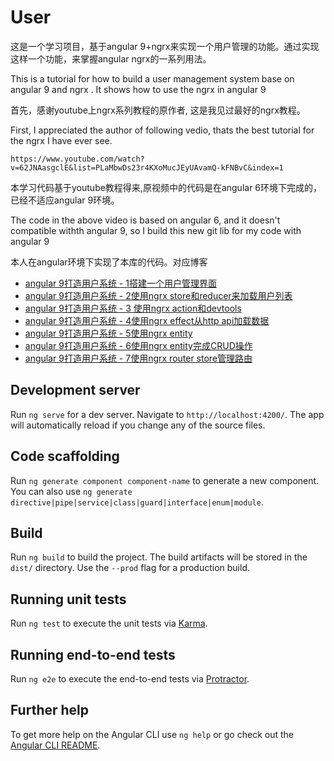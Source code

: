 # User

这是一个学习项目，基于angular 9+ngrx来实现一个用户管理的功能。通过实现这样一个功能，来掌握angular ngrx的一系列用法。

This is a tutorial for how to build a user management system base on angular 9 and ngrx . It shows how to use the ngrx in angular 9

首先，感谢youtube上ngrx系列教程的原作者, 这是我见过最好的ngrx教程。

First, I appreciated the author of following vedio, thats the best tutorial for the ngrx I have ever see.

```
https://www.youtube.com/watch?v=62JNAasgclE&list=PLaMbwDs23r4KXoMucJEyUAvamQ-kFNBvC&index=1
```

本学习代码基于youtube教程得来,原视频中的代码是在angular 6环境下完成的，已经不适应angular 9环境。

The code in the above video is based on angular 6, and it doesn't compatible withth angular 9, so I build this new git lib for my code with angular 9

本人在angular环境下实现了本库的代码。对应博客

- [angular 9打造用户系统 - 1搭建一个用户管理界面](http://blog.shyclouds.net/%E5%89%8D%E7%AB%AF/angular-9%E6%89%93%E9%80%A0%E7%94%A8%E6%88%B7%E7%B3%BB%E7%BB%9F---1%E6%90%AD%E5%BB%BA%E4%B8%80%E4%B8%AA%E7%94%A8%E6%88%B7%E7%AE%A1%E7%90%86%E7%95%8C%E9%9D%A2.html)
- [angular 9打造用户系统 - 2使用ngrx store和reducer来加载用户列表](http://blog.shyclouds.net/%E5%89%8D%E7%AB%AF/angular-9%E6%89%93%E9%80%A0%E7%94%A8%E6%88%B7%E7%B3%BB%E7%BB%9F---2%E4%BD%BF%E7%94%A8ngrx-store%E5%92%8Creducer%E6%9D%A5%E5%8A%A0%E8%BD%BD%E7%94%A8%E6%88%B7%E5%88%97%E8%A1%A8.html)
- [angular 9打造用户系统 - 3 使用ngrx action和devtools](http://blog.shyclouds.net/%E5%89%8D%E7%AB%AF/angular-9%E6%89%93%E9%80%A0%E7%94%A8%E6%88%B7%E7%B3%BB%E7%BB%9F---3-%E4%BD%BF%E7%94%A8ngrx-action%E5%92%8Cdevtools.html)
- [angular 9打造用户系统 - 4使用ngrx effect从http api加载数据](http://blog.shyclouds.net/%E5%89%8D%E7%AB%AF/angular-9%E6%89%93%E9%80%A0%E7%94%A8%E6%88%B7%E7%B3%BB%E7%BB%9F---4%E4%BD%BF%E7%94%A8ngrx-effect%E4%BB%8Ehttp-api%E5%8A%A0%E8%BD%BD%E6%95%B0%E6%8D%AE.html)
- [angular 9打造用户系统 - 5使用ngrx entity](http://blog.shyclouds.net/%E5%89%8D%E7%AB%AF/angular-9%E6%89%93%E9%80%A0%E7%94%A8%E6%88%B7%E7%B3%BB%E7%BB%9F---5%E4%BD%BF%E7%94%A8ngrx-entity.html)
- [angular 9打造用户系统 - 6使用ngrx entity完成CRUD操作](http://blog.shyclouds.net/%E5%89%8D%E7%AB%AF/angular-9%E6%89%93%E9%80%A0%E7%94%A8%E6%88%B7%E7%B3%BB%E7%BB%9F---6%E4%BD%BF%E7%94%A8ngrx-entity%E5%AE%8C%E6%88%90CRUD%E6%93%8D%E4%BD%9C.html)
- [angular 9打造用户系统 - 7使用ngrx router store管理路由](http://blog.shyclouds.net/%E5%89%8D%E7%AB%AF/angular-9%E6%89%93%E9%80%A0%E7%94%A8%E6%88%B7%E7%B3%BB%E7%BB%9F---7%E4%BD%BF%E7%94%A8ngrx-router-store%E7%AE%A1%E7%90%86%E8%B7%AF%E7%94%B1.html)

## Development server

Run `ng serve` for a dev server. Navigate to `http://localhost:4200/`. The app will automatically reload if you change any of the source files.

## Code scaffolding

Run `ng generate component component-name` to generate a new component. You can also use `ng generate directive|pipe|service|class|guard|interface|enum|module`.

## Build

Run `ng build` to build the project. The build artifacts will be stored in the `dist/` directory. Use the `--prod` flag for a production build.

## Running unit tests

Run `ng test` to execute the unit tests via [Karma](https://karma-runner.github.io).

## Running end-to-end tests

Run `ng e2e` to execute the end-to-end tests via [Protractor](http://www.protractortest.org/).

## Further help

To get more help on the Angular CLI use `ng help` or go check out the [Angular CLI README](https://github.com/angular/angular-cli/blob/master/README.md).
